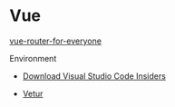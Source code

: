 # Vue

[vue-router-for-everyone](https://vueschool.io/courses/vue-router-for-everyone)

Environment

* [Download Visual Studio Code Insiders](https://code.visualstudio.com/insiders/)

* [Vetur](https://vuejs.github.io/vetur)
